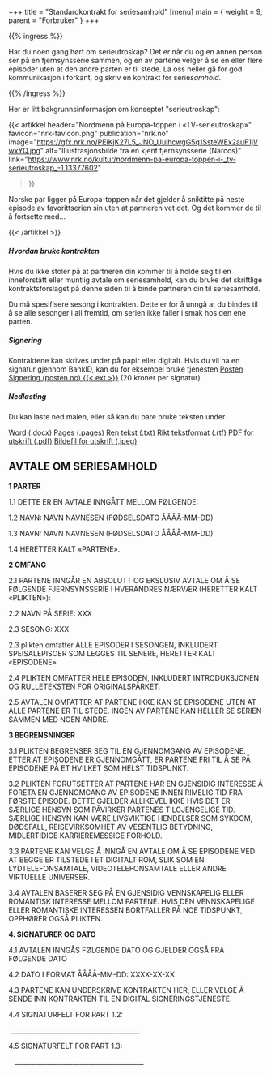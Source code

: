 +++
title = "Standardkontrakt for seriesamhold"
[menu]
main = { weight = 9, parent = "Forbruker" }
+++

<!-- markdownlint-disable -->

{{% ingress %}}

Har du noen gang hørt om serieutroskap? Det er når du og en annen person ser på en fjernsynsserie
sammen, og en av partene velger å se en eller flere episoder uten at den andre parten er til stede.
La oss heller gå for god kommunikasjon i forkant, og skriv en kontrakt for serie*samhold*.

{{% /ingress %}}

Her er litt bakgrunnsinformasjon om konseptet "serieutroskap":

{{< artikkel
	header="Nordmenn på Europa-toppen i «TV-serieutroskap»"
	favicon="nrk-favicon.png"
	publication="nrk.no"
	image="https://gfx.nrk.no/PEiKjK27L5_JNO_UulhcwgG5q1SsteWEx2auF1jVwxYQ.jpg"
	alt="Illustrasjonsbilde fra en kjent fjernsynsserie (Narcos)"
	link="https://www.nrk.no/kultur/nordmenn-pa-europa-toppen-i-_tv-serieutroskap_-1.13377602"
>}}

Norske par ligger på Europa-toppen når det gjelder å sniktitte på neste episode av favorittserien
sin uten at partneren vet det. Og det kommer de til å fortsette med...

{{< /artikkel >}}


##### Hvordan bruke kontrakten

Hvis du ikke stoler på at partneren din kommer til å holde seg til en inneforstått eller muntlig
avtale om seriesamhold, kan du bruke det skriftlige kontraktsforslaget på denne siden til å
binde partneren din til seriesamhold.

Du må spesifisere sesong i kontrakten. Dette er for å unngå at du bindes til
å se alle sesonger i all fremtid, om serien ikke faller i smak hos den ene parten.

##### Signering

Kontraktene kan skrives under på papir eller digitalt. Hvis du vil ha en signatur gjennom BankID,
kan du for eksempel bruke tjenesten [Posten Signering
(posten.no) {{< ext >}}](https://signering.posten.no) (20 kroner per signatur).

##### Nedlasting

Du kan laste ned malen, eller så kan du bare bruke teksten under.

<p>
  <div class="btn-group" role="group" aria-label="Document Formats">
    <a href="word.docx" class="btn btn-outline-primary"><i class="fas fa-file-word"></i> Word (.docx)</a>
    <a href="pages.pages" class="btn btn-outline-primary"><i class="fas fa-file"></i> Pages (.pages)</a>
    <a href="txt.txt" class="btn btn-outline-primary"><i class="fas fa-file-alt"></i> Ren tekst (.txt)</a>
    <a href="rtf.rft" class="btn btn-outline-primary"><i class="fas fa-file-alt"></i> Rikt tekstformat (.rtf)</a>
    <a href="pdf.pdf" class="btn btn-outline-primary"><i class="fas fa-file-pdf"></i> PDF for utskrift (.pdf)</a>
    <a href="pdf.pdf" class="btn btn-outline-primary"><i class="fas fa-file-image"></i> Bildefil for utskrift (.jpeg)</a>
  </div>
</p>

<div class="p-3 border border-dark">

<h2>AVTALE OM SERIESAMHOLD</h2>

**1 PARTER**

1.1 DETTE ER EN AVTALE INNGÅTT MELLOM FØLGENDE: 

1.2 NAVN: NAVN NAVNESEN (FØDSELSDATO ÅÅÅÅ-MM-DD)

1.3 NAVN: NAVN NAVNESEN (FØDSELSDATO ÅÅÅÅ-MM-DD)

1.4 HERETTER KALT «PARTENE».

**2 OMFANG**

2.1 PARTENE INNGÅR EN ABSOLUTT OG  EKSLUSIV AVTALE OM Å SE FØLGENDE FJERNSYNSSERIE I HVERANDRES
NÆRVÆR (HERETTER KALT «PLIKTEN»):

2.2 NAVN PÅ SERIE: XXX

2.3 SESONG: XXX

2.3 plikten omfatter ALLE EPISODER I SESONGEN, INKLUDERT SPEISALEPISOER SOM LEGGES TIL SENERE, 
HERETTER KALT «EPISODENE»

2.4 PLIKTEN OMFATTER HELE EPISODEN, INKLUDERT INTRODUKSJONEN OG RULLETEKSTEN FOR ORIGINALSPÅRKET.

2.5 AVTALEN OMFATTER AT PARTENE IKKE KAN SE EPISODENE UTEN AT ALLE PARTENE ER TIL STEDE. INGEN AV
PARTENE KAN HELLER SE SERIEN SAMMEN MED NOEN ANDRE.

**3 BEGRENSNINGER**

3.1 PLIKTEN BEGRENSER SEG TIL ÉN GJENNOMGANG AV EPISODENE. ETTER AT EPISODENE ER GJENNOMGÅTT, ER
PARTENE FRI TIL Å SE PÅ EPISODENE PÅ ET HVILKET SOM HELST TIDSPUNKT.

3.2 PLIKTEN FORUTSETTER AT PARTENE HAR EN GJENSIDIG INTERESSE Å FORETA EN GJENNOMGANG AV EPISODENE
INNEN RIMELIG TID FRA FØRSTE EPISODE. DETTE GJELDER ALLIKEVEL IKKE HVIS DET ER SÆRLIGE HENSYN SOM
PÅVIRKER PARTENES TILGJENGELIGE TID. SÆRLIGE HENSYN KAN VÆRE LIVSVIKTIGE HENDELSER SOM SYKDOM,
DØDSFALL, REISEVIRKSOMHET AV VESENTLIG BETYDNING, MIDLERTIDIGE KARRIEREMESSIGE FORHOLD.

3.3 PARTENE KAN VELGE Å INNGÅ EN AVTALE OM Å SE EPISODENE VED AT BEGGE ER TILSTEDE I ET DIGITALT
ROM, SLIK SOM EN LYDTELEFONSAMTALE, VIDEOTELEFONSAMTALE ELLER ANDRE VIRTUELLE UNIVERSER.

3.4 AVTALEN BASERER SEG PÅ EN GJENSIDIG VENNSKAPELIG ELLER ROMANTISK INTERESSE MELLOM PARTENE.
HVIS DEN VENNSKAPELIGE ELLER ROMANTISKE INTERESSEN BORTFALLER PÅ NOE TIDSPUNKT, OPPHØRER OGSÅ
PLIKTEN.

**4. SIGNATURER OG DATO**

4.1 AVTALEN INNGÅS FØLGENDE DATO OG GJELDER OGSÅ FRA FØLGENDE DATO

4.2 DATO I FORMAT ÅÅÅÅ-MM-DD: 
XXXX-XX-XX

4.3 PARTENE KAN UNDERSKRIVE KONTRAKTEN HER, ELLER VELGE Å SENDE INN KONTRAKTEN TIL EN DIGITAL
SIGNERINGSTJENESTE.

4.4 SIGNATURFELT FOR PART 1.2:



 ________________________________________

4.5 SIGNATURFELT FOR PART 1.3:



 
 ________________________________________
</div>
